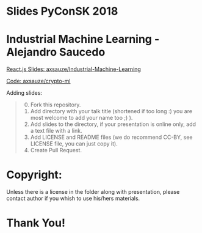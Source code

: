 # Slides PyConSK 2018

# Industrial Machine Learning - Alejandro Saucedo

[React.js Slides: axsauze/Industrial-Machine-Learning](https://github.com/axsauze/industrial-machine-learning)

[Code: axsauze/crypto-ml](https://github.com/axsauze/crypto-ml)

Adding slides:
> 0. Fork this repository.
> 1. Add directory with your talk title (shortened if too long :) you are most welcome to add your name too ;) ).
> 2. Add slides to the directory, if your presentation is online only, add a text file with a link.
> 3. Add LICENSE and README files (we do recommend CC-BY, see LICENSE file, you can just copy it).
> 4. Create Pull Request.

# Copyright:
Unless there is a license in the folder along with presentation, please contact author if you whish to use his/hers materials.

# Thank You!
